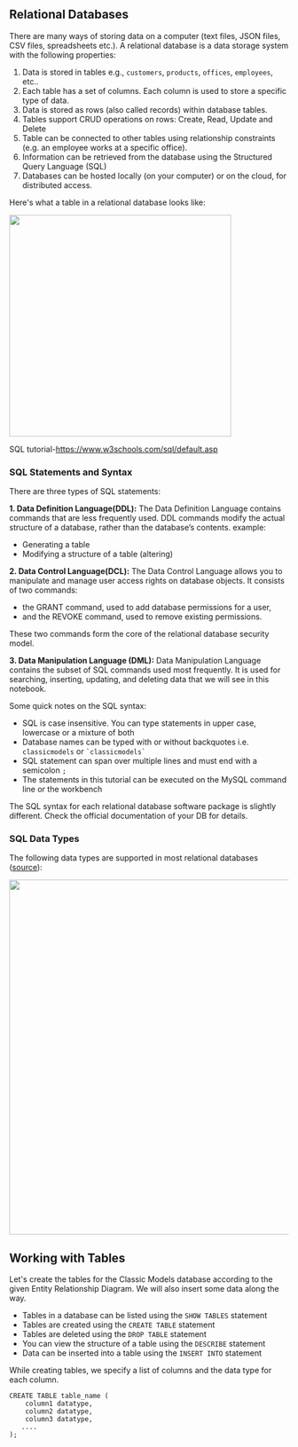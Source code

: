 ## Relational Databases

There are many ways of storing data on a computer (text files, JSON files, CSV files, spreadsheets etc.). A relational database is a data storage system with the following properties:

1. Data is stored in tables e.g., `customers`, `products`, `offices`, `employees`, etc..
2. Each table has a set of columns. Each column is used to store a specific type of data.
3. Data is stored as rows (also called records) within database tables.
4. Tables support CRUD operations on rows: Create, Read, Update and Delete
4. Table can be connected to other tables using relationship constraints (e.g. an employee works at a specific office).
5. Information can be retrieved from the database using the Structured Query Language (SQL)
6. Databases can be hosted locally (on your computer) or on the cloud, for distributed access.

Here's what a table in a relational database looks like:

<img src="https://i.imgur.com/dUDclY0.png" width="400">

SQL tutorial-https://www.w3schools.com/sql/default.asp


### SQL Statements and Syntax

There are three types of SQL statements:

**1. Data Definition Language(DDL):**
The Data Definition Language contains commands that are less frequently used. DDL commands modify the actual structure of a database, rather than the database’s contents. example:
- Generating a table
- Modifying a structure of a table (altering)

**2. Data Control Language(DCL):**
The Data Control Language allows you to manipulate and manage user access rights on database objects. It consists of two commands: 
- the GRANT command, used to add database permissions for a user,
- and the REVOKE command, used to remove existing permissions. 

These two commands form the core of the relational database security model.

**3. Data Manipulation Language (DML):**
Data Manipulation Language contains the subset of SQL commands used most frequently. It is used for searching, inserting, updating, and deleting data that we will see in this notebook.


Some quick notes on the SQL syntax:

- SQL is case insensitive. You can type statements in upper case, lowercase or a mixture of both
- Database names can be typed with or without backquotes i.e. `classicmodels` or `` `classicmodels` ``
- SQL statement can span over multiple lines and must end with a semicolon `;`
- The statements in this tutorial can be executed on the MySQL command line or the workbench

The SQL syntax for each relational database software package is slightly different. Check the official documentation of your DB for details.

### SQL Data Types

The following data types are supported in most relational databases ([source](https://www.journaldev.com)):

<img src="https://i.imgur.com/DkPrZq0.png" width="640">

## Working with Tables


Let's create the tables for the Classic Models database according to the given Entity Relationship Diagram. We will also insert some data along the way.

* Tables in a database can be listed using the `SHOW TABLES` statement
* Tables are created using the `CREATE TABLE` statement
* Tables are deleted using the `DROP TABLE` statement
* You can view the structure of a table using the `DESCRIBE` statement
* Data can be inserted into a table using the `INSERT INTO` statement

While creating tables, we specify a list of columns and the data type for each column. 

```
CREATE TABLE table_name (
    column1 datatype,
    column2 datatype,
    column3 datatype,
   ....
);
```

